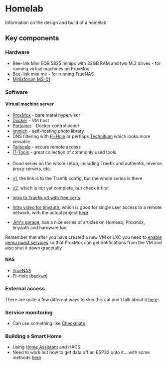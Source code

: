 # Homelab
Information on the design and build of a homelab

## Key components
### Hardware
- Bee-link Mini EQR 5825 minipc with 32GB RAM and two M.2 drives - for running virtual machines on ProxMox
- Bee-link mini me - for running TrueNAS
- [Minisforum MS-01](/minisforum_ms01.md)
  
### Software
#### Virtual machine server
- [ProxMox](/proxmox.md) - bare metal hypervisor
- [Docker](/docker.md) - VM host
- [Portainer](/portainer.md) - Docker control panel
- [Immich](/immich.md) - self-hosting photo library
- DNS filtering with [Pi-Hole](/pihole.md) or perhaps [Technitium](technitium.md) which looks more versatile
- [Tailscale](/tailscale.md) - secure remote access
- [IT-Tools](https://it-tools.tech) - great collection of commonly used tools

####
- Good series on the whole setup, including Traefik and authentik, reverse proxy servers, etc.
- [v1](https://www.simplehomelab.com/traefik-v3-docker-compose-guide-2024/), the link is to the Traefik config, but the whole series is there
- [v2](https://www.simplehomelab.com/ultimate-docker-media-server-udms-01/), which is not yet complete, but check it first

- [Intro to Traefik v3 with free certs](https://technotim.live/posts/traefik-3-docker-certificates/)

- [Intro video for tinyauth](https://www.youtube.com/watch?v=qmlHirOpzpc), which is good for single user access to a remote network, with the actual project [here](https://tinyauth.app)

- [Jim's garage](https://www.youtube.com/@Jims-Garage), has a nice series of articles on Homeab, Proxmox, tinyauth and hardware too

Remember that after you have created a new VM or LXC you need to [enable qemu quest services](https://pve.proxmox.com/wiki/Qemu-guest-agent) so that ProxMox can get notifications from the VM and also shut it down gracefully

#### NAS
- [TrueNAS](/truenas.md)
- Pi-Hole (backup)

### External access
There are quite a few different ways to skin this cat and I talk about it [here](/external_access.md):

### Service monitoring
- Can use something like [Checkmate](https://www.youtube.com/watch?v=yCnkkljii_k)

### Building a Smart Home
- Using [Home Assistant](https://www.youtube.com/watch?v=6z-ilfbzDlY) and HACS
- Need to work out how to get data off an ESP32 onto it... with some methods [here](https://randomnerdtutorials.com/esp32-how-to-log-data/)


